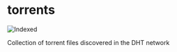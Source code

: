 torrents 
========
![Indexed](https://img.shields.io/badge/indexed-198522-blue)

Collection of torrent files discovered in the DHT network
